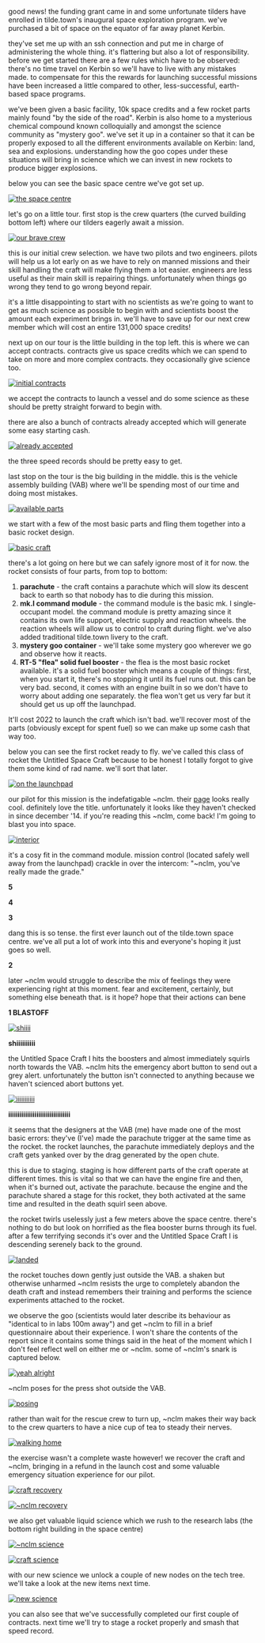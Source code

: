 good news! the funding grant came in and some unfortunate tilders have enrolled in tilde.town's inaugural space exploration program. we've purchased a bit of space on the equator of far away planet Kerbin.

they've set me up with an ssh connection and put me in charge of administering the whole thing. it's flattering but also a lot of responsibility. before we get started there are a few rules which have to be observed: there's no time travel on Kerbin so we'll have to live with any mistakes made. to compensate for this the rewards for launching successful missions have been increased a little compared to other, less-successful, earth-based space programs.

we've been given a basic facility, 10k space credits and a few rocket parts mainly found "by the side of the road". Kerbin is also home to a mysterious chemical compound known colloquially and amongst the science community as "mystery goo". we've set it up in a container so that it can be properly exposed to all the different environments available on Kerbin: land, sea and explosions. understanding how the goo copes under these situations will bring in science which we can invest in new rockets to produce bigger explosions.

below you can see the basic space centre we've got set up.

[![the space centre](http://i.imgur.com/HI7eHsf.png)](http://i.imgur.com/HI7eHsf.png)

let's go on a little tour. first stop is the crew quarters (the curved building bottom left) where our tilders eagerly await a mission.

[![our brave crew](http://i.imgur.com/T8ehcBy.png)](http://i.imgur.com/T8ehcBy.png)

this is our initial crew selection. we have two pilots and two engineers. pilots will help us a lot early on as we have to rely on manned missions and their skill handling the craft will make flying them a lot easier. engineers are less useful as their main skill is repairing things. unfortunately when things go wrong they tend to go wrong beyond repair.

it's a little disappointing to start with no scientists as we're going to want to get as much science as possible to begin with and scientists boost the amount each experiment brings in. we'll have to save up for our next crew member which will cost an entire 131,000 space credits!

next up on our tour is the little building in the top left. this is where we can accept contracts. contracts give us space credits which we can spend to take on more and more complex contracts. they occasionally give science too.

[![initial contracts](http://i.imgur.com/nqcxmlv.png)](http://i.imgur.com/nqcxmlv.png)

we accept the contracts to launch a vessel and do some science as these should be pretty straight forward to begin with.

there are also a bunch of contracts already accepted which will generate some easy starting cash.

[![already accepted](http://i.imgur.com/R9FWtoe.png)](http://i.imgur.com/R9FWtoe.png)

the three speed records should be pretty easy to get.

last stop on the tour is the big building in the middle. this is the vehicle assembly building (VAB) where we'll be spending most of our time and doing most mistakes.

[![available parts](http://i.imgur.com/Ds3YUgy.png)](http://i.imgur.com/Ds3YUgy.png)

we start with a few of the most basic parts and fling them together into a basic rocket design.

[![basic craft](http://i.imgur.com/m9f8qDM.png)](http://i.imgur.com/m9f8qDM.png)

there's a lot going on here but we can safely ignore most of it for now. the rocket consists of four parts, from top to bottom:

1. **parachute** - the craft contains a parachute which will slow its descent back to earth so that nobody has to die during this mission.
1. **mk.I command module** - the command module is the basic mk. I single-occupant model. the command module is pretty amazing since it contains its own life support, electric supply and reaction wheels. the reaction wheels will allow us to control to craft during flight. we've also added traditional tilde.town livery to the craft.
1. **mystery goo container** - we'll take some mystery goo wherever we go and observe how it reacts.
1. **RT-5 "flea" solid fuel booster** - the flea is the most basic rocket available. it's a solid fuel booster which means a couple of things: first, when you start it, there's no stopping it until its fuel runs out. this can be very bad. second, it comes with an engine built in so we don't have to worry about adding one separately. the flea won't get us very far but it should get us up off the launchpad.

It'll cost 2022 to launch the craft which isn't bad. we'll recover most of the parts (obviously except for spent fuel) so we can make up some cash that way too.

below you can see the first rocket ready to fly. we've called this class of rocket the Untitled Space Craft because to be honest I totally forgot to give them some kind of rad name. we'll sort that later.

[![on the launchpad](http://i.imgur.com/pWJkSLS.png)](http://i.imgur.com/pWJkSLS.png)

our pilot for this mission is the indefatigable ~nclm. their [page](http://tilde.town/~nclm/) looks really cool. definitely love the title. unfortunately it looks like they haven't checked in since december '14. if you're reading this ~nclm, come back! I'm going to blast you into space.

[![interior](http://i.imgur.com/26fIqpr.png)](http://i.imgur.com/26fIqpr.png)

it's a cosy fit in the command module. mission control (located safely well away from the launchpad) crackle in over the intercom: "~nclm, you've really made the grade."

**5**

**4**

**3**

dang this is so tense. the first ever launch out of the tilde.town space centre. we've all put a lot of work into this and everyone's hoping it just goes so well.

**2**

later ~nclm would struggle to describe the mix of feelings they were experiencing right at this moment. fear and excitement, certainly, but something else beneath that. is it hope? hope that their actions can bene

**1 BLASTOFF**

[![shiiii](http://i.imgur.com/3k7JZXz.png)](http://i.imgur.com/3k7JZXz.png)

**shiiiiiiiiii**

the Untitled Space Craft I hits the boosters and almost immediately squirls north towards the VAB. ~nclm hits the emergency abort button to send out a grey alert. unfortunately the button isn't connected to anything because we haven't scienced abort buttons yet.

[![iiiiiiiiiii](http://i.imgur.com/G60OJy9.png)](http://i.imgur.com/G60OJy9.png)

**iiiiiiiiiiiiiiiiiiiiiiiiiiiiiiiii**

it seems that the designers at the VAB (me) have made one of the most basic errors: they've (I've) made the parachute trigger at the same time as the rocket. the rocket launches, the parachute immediately deploys and the craft gets yanked over by the drag generated by the open chute.

this is due to staging. staging is how different parts of the craft operate at different times. this is vital so that we can have the engine fire and then, when it's burned out, activate the parachute. because the engine and the parachute shared a stage for this rocket, they both activated at the same time and resulted in the death squirl seen above.

the rocket twirls uselessly just a few meters above the space centre. there's nothing to do but look on horrified as the flea booster burns through its fuel. after a few terrifying seconds it's over and the Untitled Space Craft I is descending serenely back to the ground.

[![landed](http://i.imgur.com/RSOjsYE.png)](http://i.imgur.com/RSOjsYE.png)

the rocket touches down gently just outside the VAB. a shaken but otherwise unharmed ~nclm resists the urge to completely abandon the death craft and instead remembers their training and performs the science experiments attached to the rocket.

we observe the goo (scientists would later describe its behaviour as "identical to in labs 100m away") and get ~nclm to fill in a brief questionnaire about their experience. I won't share the contents of the report since it contains some things said in the heat of the moment which I don't feel reflect well on either me or ~nclm. some of ~nclm's snark is captured below.

[![yeah alright](http://i.imgur.com/MlK1pX9.png)](http://i.imgur.com/MlK1pX9.png)

~nclm poses for the press shot outside the VAB.

[![posing](http://i.imgur.com/y6o2qFj.png)](http://i.imgur.com/y6o2qFj.png)

rather than wait for the rescue crew to turn up, ~nclm makes their way back to the crew quarters to have a nice cup of tea to steady their nerves.

[![walking home](http://i.imgur.com/qPqK7fZ.png)](http://i.imgur.com/qPqK7fZ.png)

the exercise wasn't a complete waste however! we recover the craft and ~nclm, bringing in a refund in the launch cost and some valuable emergency situation experience for our pilot.

[![craft recovery](http://i.imgur.com/Y4LUKVQ.png)](http://i.imgur.com/Y4LUKVQ.png)

[![~nclm recovery](http://i.imgur.com/LyBNXF7.png)](http://i.imgur.com/LyBNXF7.png)

we also get valuable liquid science which we rush to the research labs (the bottom right building in the space centre)

[![~nclm science](http://i.imgur.com/D3gn7i0.png)](http://i.imgur.com/D3gn7i0.png)

[![craft science](http://i.imgur.com/iDdk8XJ.png)](http://i.imgur.com/iDdk8XJ.png)

with our new science we unlock a couple of new nodes on the tech tree. we'll take a look at the new items next time.

[![new science](http://i.imgur.com/NQAbVH6.png)](http://i.imgur.com/NQAbVH6.png)

you can also see that we've successfully completed our first couple of contracts. next time we'll try to stage a rocket properly and smash that speed record.